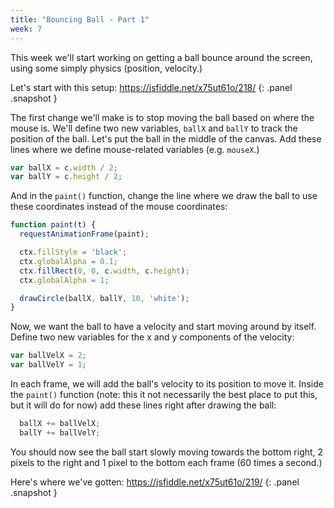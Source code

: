 ```yaml
---
title: "Bouncing Ball - Part 1"
week: 7
---
```


This week we'll start working on getting a ball bounce around the screen, using some simply physics (position, velocity.)

Let's start with this setup: <https://jsfiddle.net/x75ut61o/218/>
{: .panel .snapshot }

The first change we'll make is to stop moving the ball based on where the mouse is. We'll define two new variables, `ballX` and `ballY` to track the position of the ball. Let's put the ball in the middle of the canvas. Add these lines where we define mouse-related variables (e.g. `mouseX`.)

```js
var ballX = c.width / 2;
var ballY = c.height / 2;
```

And in the `paint()` function, change the line where we draw the ball to use these coordinates instead of the mouse coordinates:

```js
function paint(t) {
  requestAnimationFrame(paint);

  ctx.fillStyle = 'black';
  ctx.globalAlpha = 0.1;
  ctx.fillRect(0, 0, c.width, c.height);
  ctx.globalAlpha = 1;

  drawCircle(ballX, ballY, 10, 'white');
}
```

Now, we want the ball to have a velocity and start moving around by itself. Define two new variables for the x and y components of the velocity:

```js
var ballVelX = 2;
var ballVelY = 1;
```

In each frame, we will add the ball's velocity to its position to move it. Inside the `paint()` function (note: this it not necessarily the best place to put this, but it will do for now) add these lines right after drawing the ball:

```js
  ballX += ballVelX;
  ballY += ballVelY;
```

You should now see the ball start slowly moving towards the bottom right, 2 pixels to the right and 1 pixel to the bottom each frame (60 times a second.)

Here's where we've gotten: <https://jsfiddle.net/x75ut61o/219/>
{: .panel .snapshot }
